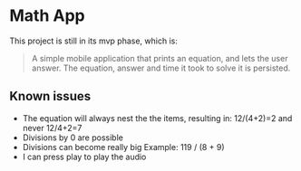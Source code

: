 # Math App
This project is still in its mvp phase, which is: 
> A simple mobile application that prints an equation, and lets the user answer. The equation, answer and time it took to solve it is persisted. 


## Known issues
- The equation will always nest the the items, resulting in: 12/(4+2)=2 and never 12/4+2=7
- Divisions by 0 are possible
- Divisions can become really big Example: 119 / (8 + 9)
- I can press play to play the audio